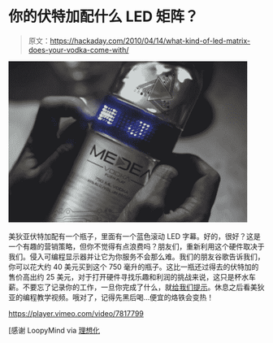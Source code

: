 # 你的伏特加配什么 LED 矩阵？

> 原文：<https://hackaday.com/2010/04/14/what-kind-of-led-matrix-does-your-vodka-come-with/>

![](img/e990d4e75012ec54d1d8d2e11ce54b85.png "medea_vodka_LED_marquee")

美狄亚伏特加配有一个瓶子，里面有一个蓝色滚动 LED 字幕。好的，很好？这是一个有趣的营销策略，但你不觉得有点浪费吗？朋友们，重新利用这个硬件取决于我们。侵入可编程显示器并让它为你服务不会那么难。我们的朋友谷歌告诉我们，你可以花大约 40 美元买到这个 750 毫升的瓶子。这比一瓶还过得去的伏特加的售价高出约 25 美元，对于打开硬件寻找乐趣和利润的挑战来说，这只是杯水车薪。不要忘了记录你的工作，一旦你完成了什么，就[给我们提示](http://hackaday.com/contact-hack-a-day/)。休息之后看美狄亚的编程教学视频。哦对了，记得先黑后喝…便宜的烙铁会变热！

<https://player.vimeo.com/video/7817799>

</div> <p>[感谢 LoopyMind via <a href="http://www.idealize.nl/2010/04/schiedamse-wodka-heeft-instelbaar-led-label" target="_blank">理想化</a></p> </body> </html>